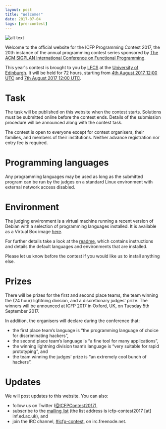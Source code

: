 ```yaml
---
layout: post
title: "Welcome!"
date: 2017-07-04
tags: [pre-contest]
---
```


![alt text](http://icfpcontest2017.github.io/static/punting.jpg "having a punt")

Welcome to the official website for the ICFP Programming Contest 2017,
the 20th instance of the annual programming contest series sponsored
by [The ACM SIGPLAN International Conference on Functional
Programming](http://icfpconference.org/).

This year's contest is brought to you by [LFCS][lfcs] at the
[University of Edinburgh][uoe]. It will be held for 72 hours, starting
from [4th August 2017 12:00
UTC](https://www.timeanddate.com/countdown/generic?iso=20170804T13&p0=304&msg=Start+of+ICFP+Programming+Contest+2017&font=sanserif)
and [7th August 2017 12:00
UTC](https://www.timeanddate.com/countdown/generic?iso=20170807T13&p0=304&msg=End+of+ICFP+Programming+Contest+2017&font=sanserif).

# Task

The task will be published on this website when the contest
starts. Solutions must be submitted online before the contest
ends. Details of the submission procedure will be announced along with
the contest task.

The contest is open to everyone except for contest organisers, their
families, and members of their institutions. Neither advance
registration nor entry fee is required.

# Programming languages

Any programming languages may be used as long as the submitted program
can be run by the judges on a standard Linux environment with external
network access disabled.

# Environment

The judging environment is a virtual machine running a recent version
of Debian with a selection of programming languages installed. It is
available as a Virtual Box image [here](https://drive.google.com/open?id=0Bxr4F0XFjDDUdkZod1QyN09TYms).

For further details take a look at the
[readme](/static/vm-readme.md),
which contains instructions and details the default languages and
environments that are installed.

Please let us know before the contest if you would like us to install
anything else.

# Prizes

There will be prizes for the first and second place teams, the team
winning the (24 hour) lightning division, and a discretionary judges'
prize. The winners will be announced at ICFP 2017 in Oxford, UK, on
Tuesday 5th September 2017.

In addition, the organisers will declare during the conference that:

  * the first place team’s language is “the programming language of choice for discriminating hackers”,
  * the second place team’s language is “a fine tool for many applications”,
  * the winning lightning division team’s language is “very suitable for rapid prototyping”, and
  * the team winning the judges’ prize is “an extremely cool bunch of hackers”.

# Updates

We will post updates to this website. You can also:

  * follow us on Twitter ([@ICFPContest2017](https://twitter.com/ICFPContest2017)),
  * subscribe to the [mailing list](http://lists.inf.ed.ac.uk/mailman/listinfo/Icfp-contest2017) (the list address is icfp-contest2017 [at] inf.ed.ac.uk), and
  * join the IRC channel, [#icfp-contest](irc://irc.freenode.net/icfp-contest), on irc.freenode.net.

[uoe]: http://www.ed.ac.uk
[lfcs]: http://wcms.inf.ed.ac.uk/lfcs/
[twitter]: https://twitter.com/ICFPContest2017
